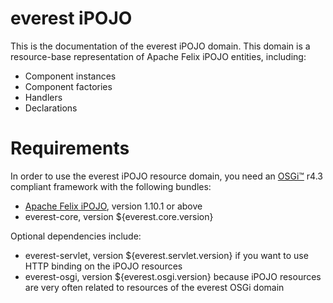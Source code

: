everest iPOJO
=============

This is the documentation of the everest iPOJO domain. This domain is a resource-base representation of Apache Felix iPOJO entities, including:
- Component instances
- Component factories
- Handlers
- Declarations

# Requirements
In order to use the everest iPOJO resource domain, you need an [OSGi™](http://www.osgi.org "OSGi™ Alliance") r4.3 compliant framework with the following bundles:
- [Apache Felix iPOJO](http://www.ipojo.org "iPOJO web site"), version 1.10.1 or above
- everest-core, version ${everest.core.version}

Optional dependencies include:
- everest-servlet, version ${everest.servlet.version} if you want to use HTTP binding on the iPOJO resources
- everest-osgi, version ${everest.osgi.version} because iPOJO resources are very often related to resources of the everest OSGi domain
